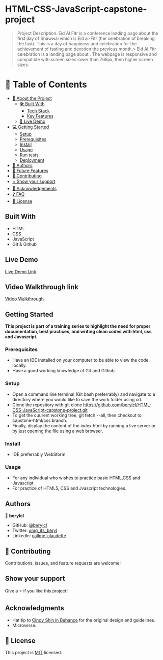 # HTML-CSS-JavaScript-capstone-project
<a name="readme-top"></a>


> Project Description.
>Eid Al Fitr is a conference landing page about the first day of Shawwal which is Eid al-Fitr (the celebration of breaking the fast). This is a day of happiness and celebration for the achievement of fasting and devotion the previous month.> Eid Al Fitr celebration is a landing page about . The webpage is responsive and compatible with screen sizes lower than 768px, then higher screen sizes.
<!-- TABLE OF CONTENTS -->

# 📗 Table of Contents

- [📖 About the Project](#about-project)
  - [🛠 Built With](#built-with)
    - [Tech Stack](#tech-stack)
    - [Key Features](#key-features)
  - [🚀 Live Demo](#live-demo)
- [💻 Getting Started](#getting-started)
  - [Setup](#setup)
  - [Prerequisites](#prerequisites)
  - [Install](#install)
  - [Usage](#usage)
  - [Run tests](#run-tests)
  - [Deployment](#triangular_flag_on_post-deployment)
- [👥 Authors](#authors)
- [🔭 Future Features](#future-features)
- [🤝 Contributing](#contributing)
- [⭐️ Show your support](#support)
- [🙏 Acknowledgements](#acknowledgements)
- [❓ FAQ](#faq)
- [📝 License](#license)
## Built With

- HTML
- CSS
- JavaScript
- Git & Github

## Live Demo
[Live Demo Link]()

## Video Walkthrough link
[Video Walkthrough]()

## Getting Started

**This project is part of a training series to highlight the need for proper documentation, best practices, and writing clean codes with html, css and Javascript.**


### Prerequisites
- Have an IDE installed on your computer to be able to view the code locally.
- Have a good working knowledge of Git and Github.

### Setup
- Open a command line terminal (Git bash preferrably) and navigate to a directory where you would like to save the work folder using cd.
- Clone the repository with git clone https://github.com/berylcl/HTML-CSS-JavaScript-capstone-project.git
- To get the cuurent working tree, git fetch --all, then checkout to capstone-html/css branch.
- Finally, display the content of the index.html by running a live server or by just opening the file using a web browser.

### Install
- IDE preferrably WebStorm

### Usage
- For any individual who wishes to practice basic HTML,CSS and Javascript
- For practice of HTML5, CSS and Jvascript technologies.


## Authors

👤 **berylcl**

- GitHub: [@berylcl](https://github.com/Gakiiberyl)
- Twitter: [omg_its_beryl](https://twitter.com/omg_its_beryl)
- LinkedIn: [callme-claudette](https://www.linkedin.com/in/callme-claudette-83a796230/)

## 🤝 Contributing
Contributions, issues, and feature requests are welcome!



## Show your support

Give a ⭐️ if you like this project!
## Acknowledgments

- Hat tip to [Cindy Shin in Behance](https://www.behance.net/adagio07) for the original design and guidelines.
- Microverse.

## 📝 License


This project is [MIT](./MIT.md) licensed.
